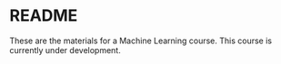# README

These are the materials for a Machine Learning course.  This course is currently under development.
